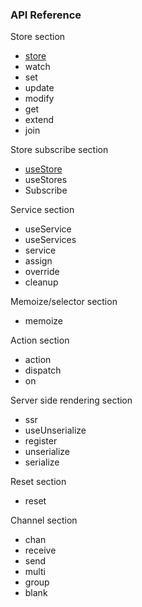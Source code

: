 ### API Reference

Store section

- [store](./api-reference/store.md)
- watch
- set
- update
- modify
- get
- extend
- join

Store subscribe section

- [useStore](./api-reference/useStore.md)
- useStores
- Subscribe

Service section

- useService
- useServices
- service
- assign
- override
- cleanup

Memoize/selector section

- memoize

Action section

- action
- dispatch
- on

Server side rendering section

- ssr
- useUnserialize
- register
- unserialize
- serialize

Reset section

- reset

Channel section

- chan
- receive
- send
- multi
- group
- blank
